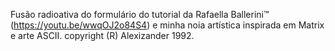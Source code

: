 Fusão radioativa do formulário do tutorial da Rafaella Ballerini™ (https://youtu.be/wwqOJ2o84S4) e minha noia artística inspirada em Matrix e arte ASCII. copyright (R) Alexizander 1992.
